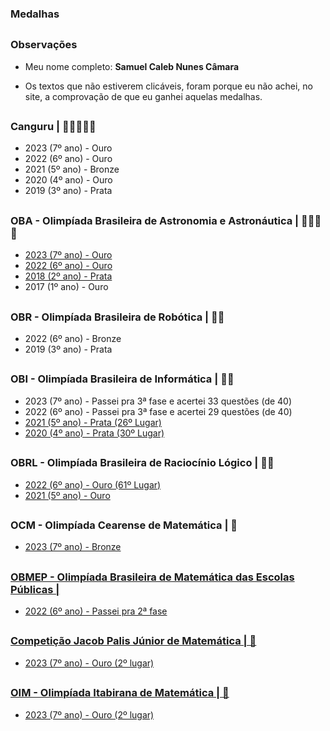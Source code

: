### Medalhas

##

### Observações

- Meu nome completo: **Samuel Caleb Nunes Câmara**

- Os textos que não estiverem clicáveis, foram porque eu não achei, no site, a comprovação de que eu ganhei aquelas medalhas.

##

### Canguru | 🥇🥇🥇🥈🥉

- 2023 (7º ano) - Ouro
- 2022 (6º ano) - Ouro
- 2021 (5º ano) - Bronze
- 2020 (4º ano) - Ouro
- 2019 (3º ano) - Prata

##

### OBA - Olimpíada Brasileira de Astronomia e Astronáutica | 🥇🥇🥇🥈

- <a href="http://www.oba.org.br/site/index.php/zerouminforma.com.br/estudante-da-escola-do-sesi-de-dourados-recebe-medalha-de-ouro-na-olimpiada-brasileira-de-astronomia-e-astronautica/?p=conteudo&idcat=22&pag=conteudo&acao=mostra&idaluno=202155&olimp=oba&ed=2023">2023 (7º ano) - Ouro</a>
- <a href="http://www.oba.org.br/site/index.php/zerouminforma.com.br/estudante-da-escola-do-sesi-de-dourados-recebe-medalha-de-ouro-na-olimpiada-brasileira-de-astronomia-e-astronautica/?p=conteudo&idcat=22&pag=conteudo&acao=mostra&idaluno=174896&olimp=oba&ed=2022">2022 (6º ano) - Ouro
- <a href="http://www.oba.org.br/site/index.php?p=conteudo&idcat=22&pag=conteudo&acao=mostra&idaluno=50853&olimp=oba&ed=2018">2018 (2º ano) - Prata</a>
- 2017 (1º ano) - Ouro

##

### OBR - Olimpíada Brasileira de Robótica | 🥈🥉

- 2022 (6º ano) - Bronze
- 2019 (3º ano) - Prata

##

### OBI - Olimpíada Brasileira de Informática | 🥈🥈

- 2023 (7º ano) - Passei pra 3ª fase e acertei 33 questões (de 40)
- 2022 (6º ano) - Passei pra 3ª fase e acertei 29 questões (de 40)
- <a href="https://olimpiada.ic.unicamp.br/passadas/OBI2021/qmerito/ij/">2021 (5º ano) - Prata (26º Lugar)</a>
- <a href="https://olimpiada.ic.unicamp.br/passadas/OBI2020/qmerito/ij/">2020 (4º ano) - Prata (30º Lugar)</a>

##

### OBRL - Olimpíada Brasileira de Raciocínio Lógico | 🥇🥇

- <a href="https://www.obrl.com.br/file-download/Medalhistas-Alfa-OBRL2022.pdf">2022 (6º ano) - Ouro (61º Lugar)</a>
- <a href="https://www.obrl.com.br/site/arquivos/CERTIFICADOS_OBRL_2021_TETA.pdf">2021 (5º ano) - Ouro</a>

##

### OCM - Olimpíada Cearense de Matemática | 🥉

- <a href="https://ocm.mat.br/premiacao"> 2023 (7º ano) - Bronze

##

### OBMEP - Olimpíada Brasileira de Matemática das Escolas Públicas | 

- 2022 (6º ano) - Passei pra 2ª fase

##

### Competição Jacob Palis Júnior de Matemática | 🥇

- <a href="https://docs.google.com/spreadsheets/d/14I8HueKI4_WZgakNnjk-ALFsMC1GWB9P/edit?usp=sharing&ouid=101955050469121224692&rtpof=true&sd=true"> 2023 (7º ano) - Ouro (2º lugar)

##

### OIM - Olimpíada Itabirana de Matemática | 🥇

- <a href="https://www.olimpiadaitabirana.com.br/static/pdfs/resultado/Resultado-Final-OIM-2023.pdf"> 2023 (7º ano) - Ouro (2º lugar)
